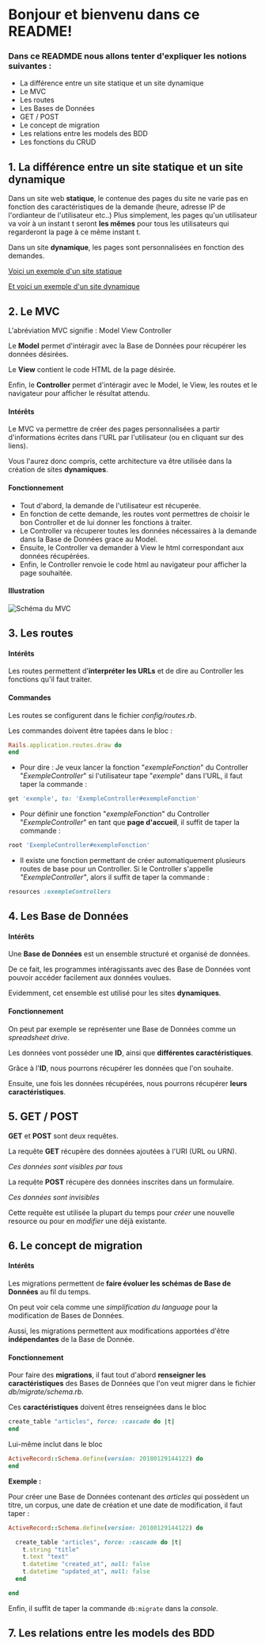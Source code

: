 # Bonjour et bienvenu dans ce README!


### Dans ce READMDE nous allons tenter d'expliquer les notions suivantes :

* La différence entre un site statique et un site dynamique
* Le MVC
* Les routes
* Les Bases de Données
* GET / POST
* Le concept de migration
* Les relations entre les models des BDD
* Les fonctions du CRUD


## 1. La différence entre un site statique et un site dynamique

Dans un site web **statique**, le contenue des pages du site ne varie pas en fonction des caractéristiques de la demande (heure, adresse IP de l'ordianteur de l'utilisateur etc..)
Plus simplement, les pages qu'un utilisateur va voir à un instant t seront **les mêmes** pour tous les utilisateurs qui regarderont la page à ce même instant t.

Dans un site **dynamique**, les pages sont personnalisées en fonction des demandes.

[Voici un exemple d'un site statique](https://thebestmotherfucking.website/)

[Et voici un exemple d'un site dynamique](https://www.facebook.com/)


## 2. Le MVC

L'abréviation MVC signifie : Model View Controller

Le **Model** permet d'intéragir avec la Base de Données pour récupérer les données désirées.

Le **View** contient le code HTML de la page désirée.

Enfin, le **Controller** permet d'intéragir avec le Model, le View, les routes et le navigateur pour afficher le résultat attendu.

#### Intérêts

Le MVC va permettre de créer des pages personnalisées a partir d'informations écrites dans l'URL par l'utilisateur (ou en cliquant sur des liens).

Vous l'aurez donc compris, cette architecture va être utilisée dans la création de sites **dynamiques**.

#### Fonctionnement

* Tout d'abord, la demande de l'utilisateur est récuperée.
* En fonction de cette demande, les routes vont permettres de choisir le bon Controller et de lui donner les fonctions à traiter.
* Le Controller va récuperer toutes les données nécessaires à la demande dans la Base de Données grace au Model.
* Ensuite, le Controller va demander à View le html correspondant aux données récupérées.
* Enfin, le Controller renvoie le code html au navigateur pour afficher la page souhaitée.

#### Illustration 

![Schéma du MVC](http://french.railstutorial.org/images/figures/mvc_detailed.png)


## 3. Les routes

#### Intérêts

Les routes permettent d'**interpréter les URLs** et de dire au Controller les fonctions qu'il faut traiter.

#### Commandes

Les routes se configurent dans le fichier _config/routes.rb_.

Les commandes doivent être tapées dans le bloc :
```ruby
Rails.application.routes.draw do
end
```

* Pour dire : Je veux lancer la fonction "_exempleFonction_" du Controller "_ExempleController_" si l'utilisateur tape "_exemple_" dans l'URL, il faut taper la commande :
```ruby
get 'exemple', to: 'ExempleController#exempleFonction'
```
* Pour définir une fonction "_exempleFonction_" du Controller "_ExempleController_" en tant que **page d'accueil**, il suffit de taper la commande :
```ruby
root 'ExempleController#exempleFonction'
```
* Il existe une fonction permettant de créer automatiquement plusieurs routes de base pour un Controller. Si le Controller s'appelle _"ExempleController"_, alors il suffit de taper la commande :
```ruby
resources :exempleControllers
```


## 4. Les Base de Données

#### Intérêts

Une **Base de Données** est un ensemble structuré et organisé de données.

De ce fait, les programmes intéragissants avec des Base de Données vont pouvoir accéder facilement aux données voulues.

Evidemment, cet ensemble est utilisé pour les sites **dynamiques**.

#### Fonctionnement

On peut par exemple se représenter une Base de Données comme un _spreadsheet drive_.

Les données vont posséder une **ID**, ainsi que **différentes caractéristiques**.

Grâce à l'**ID**, nous pourrons récupérer les données que l'on souhaite.

Ensuite, une fois les données récupérées, nous pourrons récupérer **leurs caractéristiques**.


## 5. GET / POST

**GET** et **POST** sont deux requêtes.

La requête **GET** récupère des données ajoutées à l'URI (URL ou URN).

_Ces données sont visibles par tous_

La requête **POST** récupère des données inscrites dans un formulaire.

_Ces données sont invisibles_

Cette requête est utilisée la plupart du temps pour _créer_ une nouvelle resource ou pour en _modifier_ une déjà existante.


## 6. Le concept de migration

#### Intérêts

Les migrations permettent de **faire évoluer les schémas de Base de Données** au fil du temps.

On peut voir cela comme une _simplification du language_ pour la modification de Bases de Données.

Aussi, les migrations permettent aux modifications apportées d'être **indépendantes** de la Base de Donnée.

#### Fonctionnement

Pour faire des **migrations**, il faut tout d'abord **renseigner les caractéristiques** des Bases de Données que l'on veut migrer dans le fichier _db/migrate/schema.rb_. 

Ces **caractéristiques** doivent êtres renseignées dans le bloc
```ruby
create_table "articles", force: :cascade do |t|
end
```
Lui-même inclut dans le bloc
```ruby
ActiveRecord::Schema.define(version: 20180129144122) do
end
```

**Exemple :**

Pour créer une Base de Données contenant des _articles_ qui possèdent un titre, un corpus, une date de création et une date de modification, il faut taper :
```ruby
ActiveRecord::Schema.define(version: 20180129144122) do

  create_table "articles", force: :cascade do |t|
    t.string "title"
    t.text "text"
    t.datetime "created_at", null: false
    t.datetime "updated_at", null: false
  end

end
```

Enfin, il suffit de taper la commande `db:migrate` dans la _console_.


## 7. Les relations entre les models des BDD

